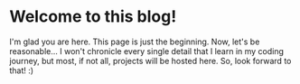 # Welcome to this blog!

I'm glad you are here. This page is just the beginning.
Now, let's be reasonable... I won't chronicle every single detail that I learn in my coding journey, but most, if not all, projects will be hosted here.
So, look forward to that! :)
